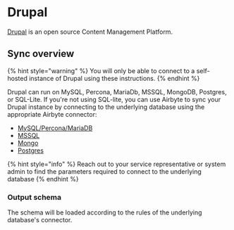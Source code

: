 # Drupal

[Drupal](https://www.drupal.org) is an open source Content Management Platform.

## Sync overview


{% hint style="warning" %}
You will only be able to connect to a self-hosted instance of Drupal using these instructions.
{% endhint %}

Drupal can run on MySQL, Percona, MariaDb, MSSQL, MongoDB, Postgres, or SQL-Lite. If you're not using SQL-lite, you can use Airbyte to sync your Drupal instance by connecting to the underlying database using the appropriate Airbyte connector: 

* [MySQL/Percona/MariaDB](./mysql.md)
* [MSSQL](./mssql.md)
* [Mongo](mongodb.md)
* [Postgres](postgres.md)

{% hint style="info" %}
Reach out to your service representative or system admin to find the parameters required to connect to the underlying database 
{% endhint %}

### Output schema
The schema will be loaded according to the rules of the underlying database's connector.  
